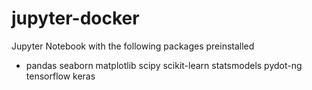 # jupyter-docker

Jupyter Notebook with the following packages preinstalled
 - pandas seaborn matplotlib scipy scikit-learn statsmodels pydot-ng tensorflow keras
